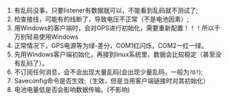 
1. 有乱码没事，只要listener有数据就可以，不能看到乱码就不测试了;
2. 检查接线，可能有的线断了，导致电压不正常（不是电池因素）;
3. 用Windows的客户端时，会对GPS进行初始化，需要重新配置！！！所以千万别轻易使用Windows
4. 正常情况下，GPS电源等为绿-差分，COM1红闪烁，COM2一红一绿。
5. 先用Windows客户端初始化，再接到linux系统里，数据会比较稳定（甚至没有乱码了）。
1. 不订阅任何消息，会不会出现大量乱码(会出现少量乱码，一般为`?D?`);
2. Saveconfig命令是否生效;（生效，但是当用客户端链接时对其初始化）
3. 电池电量低是否会影响数据传输。(不影响)
